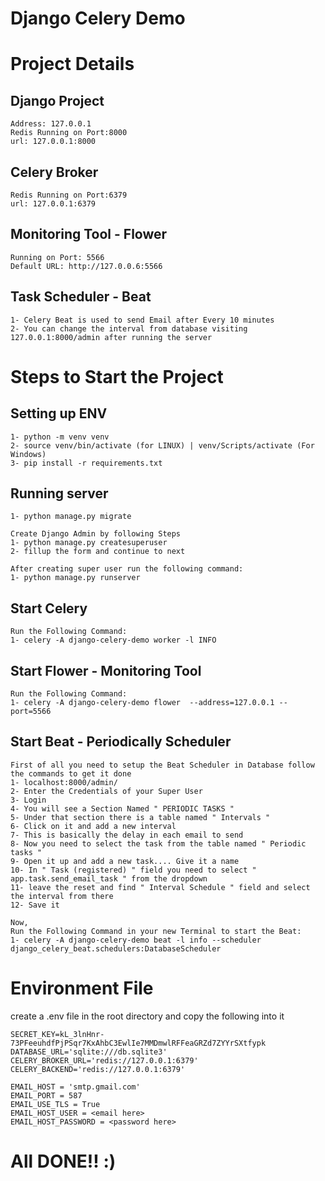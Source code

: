 # Django Celery Demo

# Project Details

## Django Project 
    
    Address: 127.0.0.1
    Redis Running on Port:8000
    url: 127.0.0.1:8000

## Celery Broker 

    Redis Running on Port:6379
    url: 127.0.0.1:6379
    
## Monitoring Tool - Flower
    
    Running on Port: 5566
    Default URL: http://127.0.0.6:5566

## Task Scheduler - Beat
    
    1- Celery Beat is used to send Email after Every 10 minutes
    2- You can change the interval from database visiting 127.0.0.1:8000/admin after running the server
    



# Steps to Start the Project
## Setting up ENV
    1- python -m venv venv
    2- source venv/bin/activate (for LINUX) | venv/Scripts/activate (For Windows)
    3- pip install -r requirements.txt
    
## Running server

    1- python manage.py migrate
    
    Create Django Admin by following Steps
    1- python manage.py createsuperuser
    2- fillup the form and continue to next
    
    After creating super user run the following command:
    1- python manage.py runserver

## Start Celery
    Run the Following Command:
    1- celery -A django-celery-demo worker -l INFO

## Start Flower - Monitoring Tool
    Run the Following Command:
    1- celery -A django-celery-demo flower  --address=127.0.0.1 --port=5566

## Start Beat - Periodically Scheduler
    First of all you need to setup the Beat Scheduler in Database follow the commands to get it done
    1- localhost:8000/admin/
    2- Enter the Credentials of your Super User
    3- Login
    4- You will see a Section Named " PERIODIC TASKS "
    5- Under that section there is a table named " Intervals "
    6- Click on it and add a new interval
    7- This is basically the delay in each email to send
    8- Now you need to select the task from the table named " Periodic tasks "
    9- Open it up and add a new task.... Give it a name
    10- In " Task (registered) " field you need to select " app.task.send_email_task " from the dropdown
    11- leave the reset and find " Interval Schedule " field and select the interval from there
    12- Save it 
    
    Now, 
    Run the Following Command in your new Terminal to start the Beat:
    1- celery -A django-celery-demo beat -l info --scheduler django_celery_beat.schedulers:DatabaseScheduler

# Environment File
create a .env file in the root directory and copy the following into it

```
SECRET_KEY=kL_3lnHnr-73PFeeuhdfPjPSqr7KxAhbC3EwlIe7MMDmwlRFFeaGRZd7ZYYrSXtfypk
DATABASE_URL='sqlite:///db.sqlite3'
CELERY_BROKER_URL='redis://127.0.0.1:6379'
CELERY_BACKEND='redis://127.0.0.1:6379'

EMAIL_HOST = 'smtp.gmail.com'
EMAIL_PORT = 587
EMAIL_USE_TLS = True
EMAIL_HOST_USER = <email here>
EMAIL_HOST_PASSWORD = <password here>
```

# All DONE!! :)